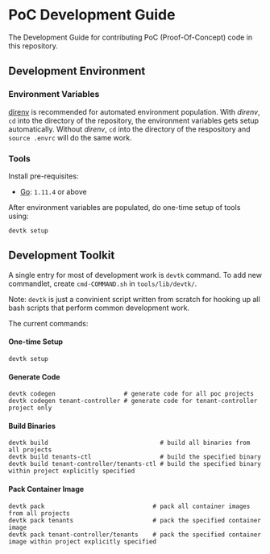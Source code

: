 # PoC Development Guide

The Development Guide for contributing PoC (Proof-Of-Concept) code in this repository.

## Development Environment

### Environment Variables

[direnv](https://direnv.net/) is recommended for automated environment population.
With _direnv_, `cd` into the directory of the repository, 
the environment variables gets setup automatically.
Without _direnv_, `cd` into the directory of the respository and `source .envrc` will
do the same work.

### Tools

Install pre-requisites:

- [Go](https://golang.org): `1.11.4` or above

After environment variables are populated, do one-time setup of tools using:

```
devtk setup
```

## Development Toolkit

A single entry for most of development work is `devtk` command.
To add new commandlet, create `cmd-COMMAND.sh` in `tools/lib/devtk/`.

Note: `devtk` is just a convinient script written from scratch for hooking up
all bash scripts that perform common development work. 

The current commands:

#### One-time Setup

```
devtk setup
```

#### Generate Code

```
devtk codegen                   # generate code for all poc projects
devtk codegen tenant-controller # generate code for tenant-controller project only
```

#### Build Binaries

```
devtk build                               # build all binaries from all projects
devtk build tenants-ctl                   # build the specified binary
devtk build tenant-controller/tenants-ctl # build the specified binary within project explicitly specified
```

#### Pack Container Image

```
devtk pack                              # pack all container images from all projects
devtk pack tenants                      # pack the specified container image
devtk pack tenant-controller/tenants    # pack the specified container image within project explicitly specified
```
